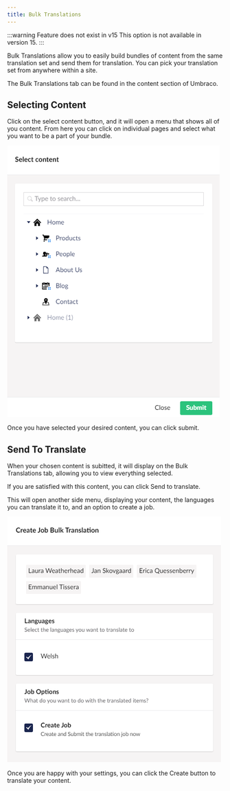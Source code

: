 ```yaml
---
title: Bulk Translations
---
```

:::warning Feature does not exist in v15
This option is not available in version 15.
:::

Bulk Translations allow you to easily build bundles of content from the same translation set and send them for translation. You can pick your translation set from anywhere within a site. 

The Bulk Translations tab can be found in the content section of Umbraco.

## Selecting Content

Click on the select content button, and it will open a menu that shows all of you content. From here you can click on individual pages and select what you want to be a part of your bundle.

![Bulk translation content menu.](bulkContent.png)

Once you have selected your desired content, you can click submit. 

## Send To Translate

When your chosen content is subitted, it will display on the Bulk Translations tab, allowing you to view everything selected. 

If you are satisfied with this content, you can click Send to translate. 

This will open another side menu, displaying your content, the languages you can translate it to, and an option to create a job. 

![Bulk Translation create job menu.](translateBulk.png)

Once you are happy with your settings, you can click the Create button to translate your content. 